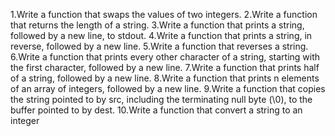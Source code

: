 1.Write a function that swaps the values of two integers.
2.Write a function that returns the length of a string.
3.Write a function that prints a string, followed by a new line, to stdout.
4.Write a function that prints a string, in reverse, followed by a new line.
5.Write a function that reverses a string.
6.Write a function that prints every other character of a string, starting with the first character, followed by a new line.
7.Write a function that prints half of a string, followed by a new line.
8.Write a function that prints n elements of an array of integers, followed by a new line.
9.Write a function that copies the string pointed to by src, including the terminating null byte (\0), to the buffer pointed to by dest.
10.Write a function that convert a string to an integer
